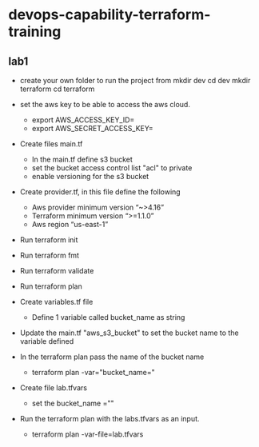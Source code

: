 # devops-capability-terraform-training
## lab1

- create your own folder to run the project from 
mkdir dev
cd dev
mkdir terraform
cd terraform

- set the aws key to be able to access the aws cloud.
    - export AWS_ACCESS_KEY_ID=<use access key provided on the aws sandbox>
    - export AWS_SECRET_ACCESS_KEY=<use access key provided on the aws sandbox>

- Create files main.tf
	- In the main.tf define s3 bucket		
	- set the bucket access control list "acl" to private				
	- enable versioning for the s3 bucket

- Create provider.tf, in this file define the following
	- Aws provider minimum version “~>4.16”
	- Terraform minimum version “>=1.1.0”
	- Aws region  “us-east-1”

- Run terraform init
- Run terraform fmt
- Run terraform validate
- Run terraform plan

- Create variables.tf file 
	- Define 1 variable called bucket_name as string

- Update the main.tf "aws_s3_bucket" to set the bucket name to the variable defined


- In the terraform plan pass the name of the bucket name 
	- terraform plan -var="bucket_name=<choose a name>"
	
- Create file lab.tfvars
	- set the bucket_name ="<username>"
	
- Run the terraform plan with the labs.tfvars as an input. 
	- terraform plan -var-file=lab.tfvars
